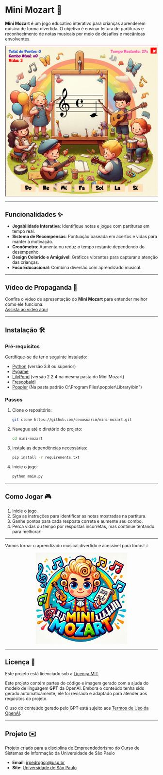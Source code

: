 
# Mini Mozart 🎵  

**Mini Mozart** é um jogo educativo interativo para crianças aprenderem música de forma divertida. O objetivo é ensinar leitura de partituras e reconhecimento de notas musicais por meio de desafios e mecânicas envolventes.  

![Tela Principal](main.png)

---

## Funcionalidades ✨  
- **Jogabilidade Interativa**: Identifique notas e jogue com partituras em tempo real.  
- **Sistema de Recompensas**: Pontuação baseada em acertos e vidas para manter a motivação.  
- **Cronômetro**: Aumenta ou reduz o tempo restante dependendo do desempenho.  
- **Design Colorido e Amigável**: Gráficos vibrantes para capturar a atenção das crianças.  
- **Foco Educacional**: Combina diversão com aprendizado musical.  

---

## Vídeo de Propaganda 🎥  
Confira o vídeo de apresentação do **Mini Mozart** para entender melhor como ele funciona:  
[Assista ao vídeo aqui](https://share.synthesia.io/d9a32af2-2612-4e31-80cc-31719362b5c7)  

---

## Instalação 🛠️  

### Pré-requisitos  
Certifique-se de ter o seguinte instalado:  
- [Python](https://www.python.org/) (versão 3.8 ou superior)  
- [Pygame](https://www.pygame.org/)  
- [LilyPond](http://lilypond.org/)  (versão 2.2.4 na mesma pasta do Mini Mozart)
- [Frescobaldi](https://www.frescobaldi.org/)
- [Poppler](https://pypi.org/project/python-poppler/) (Na pasta padrão C:\Program Files\poppler\Library\bin")

### Passos  
1. Clone o repositório:  
   ```bash  
   git clone https://github.com/seuusuario/mini-mozart.git  
   ```  
2. Navegue até o diretório do projeto:  
   ```bash  
   cd mini-mozart  
   ```  
3. Instale as dependências necessárias:  
   ```bash  
   pip install -r requirements.txt  
   ```  
4. Inicie o jogo:  
   ```bash  
   python main.py  
   ```  

---

## Como Jogar 🎮  
1. Inicie o jogo.  
2. Siga as instruções para identificar as notas mostradas na partitura.  
3. Ganhe pontos para cada resposta correta e aumente seu combo.  
4. Perca vidas ou tempo por respostas incorretas, mas continue tentando para melhorar!  

---

Vamos tornar o aprendizado musical divertido e acessível para todos! 🎶

<div align="center">
    <img src="MiniMozartIcon.jpg" width="300" height="300">
</div>

---

## Licença 📜  
Este projeto está licenciado sob a [Licença MIT](LICENSE).  

Este projeto contém partes do código e imagem gerado com a ajuda do modelo de linguagem **GPT** da OpenAI. Embora o conteúdo tenha sido gerado automaticamente, ele foi revisado e adaptado para atender aos requisitos do projeto.

O uso do conteúdo gerado pelo GPT está sujeito aos [Termos de Uso da OpenAI](https://openai.com/policies/terms-of-use).

---

## Projeto ✉️  
Projeto criado para a disciplina de Empreendedorismo do Curso de Sistemas de Informação da Universidade de São Paulo  
- **Email**: irpedrogsp@usp.br  
- **Site**: [Universidade de São Paulo](https://www5.usp.br/)  


